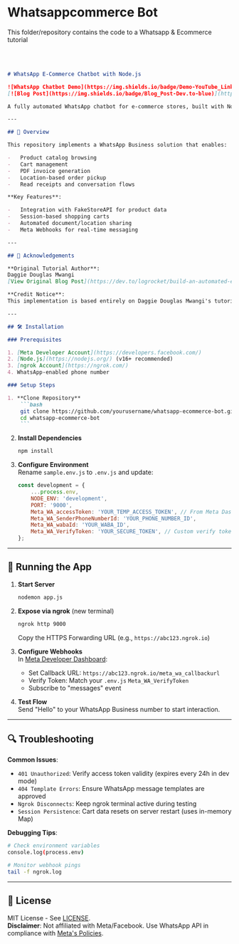 # Whatsappcommerce Bot

This folder/repository contains the code to a Whatsapp & Ecommerce tutorial <br/>

<br/><br/>

````markdown
# WhatsApp E-Commerce Chatbot with Node.js

![WhatsApp Chatbot Demo](https://img.shields.io/badge/Demo-YouTube_Link-red)
[![Blog Post](https://img.shields.io/badge/Blog_Post-Dev.to-blue)](https://dev.to/logrocket/build-an-automated-ecommerce-app-with-whatsapp-cloud-api-and-nodejs-5g3a)

A fully automated WhatsApp chatbot for e-commerce stores, built with Node.js and Meta's WhatsApp Cloud API. Customers can browse products, manage carts, and receive invoices via WhatsApp.

---

## 📖 Overview

This repository implements a WhatsApp Business solution that enables:

-   Product catalog browsing
-   Cart management
-   PDF invoice generation
-   Location-based order pickup
-   Read receipts and conversation flows

**Key Features**:

-   Integration with FakeStoreAPI for product data
-   Session-based shopping carts
-   Automated document/location sharing
-   Meta Webhooks for real-time messaging

---

## 🙏 Acknowledgements

**Original Tutorial Author**:  
Daggie Douglas Mwangi  
[View Original Blog Post](https://dev.to/logrocket/build-an-automated-ecommerce-app-with-whatsapp-cloud-api-and-nodejs-5g3a) | [PDF Copy Included](./Tutorial%20by%20Daggie%20Douglas%20Mwangi.pdf)

**Credit Notice**:  
This implementation is based entirely on Daggie Douglas Mwangi's tutorial. All core logic and architectural decisions follow the patterns outlined in the original blog post.

---

## 🛠 Installation

### Prerequisites

1. [Meta Developer Account](https://developers.facebook.com/)
2. [Node.js](https://nodejs.org/) (v16+ recommended)
3. [ngrok Account](https://ngrok.com/)
4. WhatsApp-enabled phone number

### Setup Steps

1. **Clone Repository**
    ```bash
    git clone https://github.com/yourusername/whatsapp-ecommerce-bot.git
    cd whatsapp-ecommerce-bot
    ```
````

2. **Install Dependencies**

    ```bash
    npm install
    ```

3. **Configure Environment**  
   Rename `sample.env.js` to `.env.js` and update:
    ```javascript
    const development = {
        ...process.env,
        NODE_ENV: 'development',
        PORT: '9000',
        Meta_WA_accessToken: 'YOUR_TEMP_ACCESS_TOKEN', // From Meta Dashboard
        Meta_WA_SenderPhoneNumberId: 'YOUR_PHONE_NUMBER_ID',
        Meta_WA_wabaId: 'YOUR_WABA_ID',
        Meta_WA_VerifyToken: 'YOUR_SECURE_TOKEN', // Custom verify token
    };
    ```

---

## 🚀 Running the App

1. **Start Server**

    ```bash
    nodemon app.js
    ```

2. **Expose via ngrok** (new terminal)

    ```bash
    ngrok http 9000
    ```

    Copy the HTTPS Forwarding URL (e.g., `https://abc123.ngrok.io`)

3. **Configure Webhooks**  
   In [Meta Developer Dashboard](https://developers.facebook.com/):

    - Set Callback URL: `https://abc123.ngrok.io/meta_wa_callbackurl`
    - Verify Token: Match your `.env.js` `Meta_WA_VerifyToken`
    - Subscribe to "messages" event

4. **Test Flow**  
   Send "Hello" to your WhatsApp Business number to start interaction.

---

## 🔍 Troubleshooting

**Common Issues**:

-   `401 Unauthorized`: Verify access token validity (expires every 24h in dev mode)
-   `404 Template Errors`: Ensure WhatsApp message templates are approved
-   `Ngrok Disconnects`: Keep ngrok terminal active during testing
-   `Session Persistence`: Cart data resets on server restart (uses in-memory Map)

**Debugging Tips**:

```bash
# Check environment variables
console.log(process.env)

# Monitor webhook pings
tail -f ngrok.log
```

---

## 📜 License

MIT License - See [LICENSE](LICENSE).  
**Disclaimer**: Not affiliated with Meta/Facebook. Use WhatsApp API in compliance with [Meta's Policies](https://developers.facebook.com/docs/whatsapp/policy-overview).
